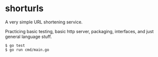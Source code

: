 # shorturls

A very simple URL shortening service.

Practicing basic testing, basic http server, packaging, interfaces, and just
general language stuff.

```
$ go test
$ go run cmd/main.go
```

